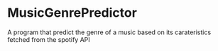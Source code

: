 # MusicGenrePredictor
A program that predict the genre of a music based on its carateristics fetched from the spotify API
